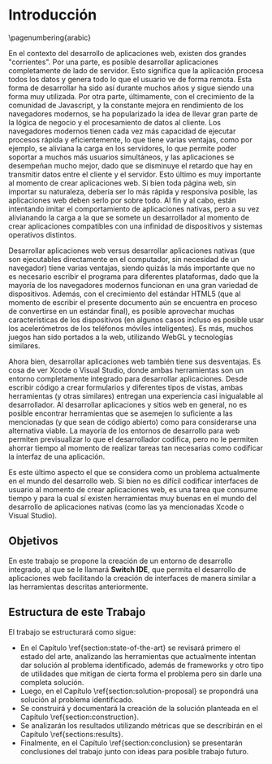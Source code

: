 # Introducción

<!-- Start numbering with arabic numbers now -->

\pagenumbering{arabic}

<!-- This numbering thing has to go here in order for it to work ok, otherwise it just stays with roman numbers -->

En el contexto del desarrollo de aplicaciones web, existen dos grandes "corrientes". Por una parte, es posible desarrollar aplicaciones completamente de lado de servidor. Esto significa que la aplicación procesa todos los datos y genera todo lo que el usuario ve de forma remota. Esta forma de desarrollar ha sido así durante muchos años y sigue siendo una forma muy utilizada. Por otra parte, últimamente, con el crecimiento de la comunidad de Javascript, y la constante mejora en rendimiento de los navegadores modernos, se ha popularizado la idea de llevar gran parte de la lógica de negocio y el procesamiento de datos al cliente. Los navegadores modernos tienen cada vez más capacidad de ejecutar procesos rápida y eficientemente, lo que tiene varias ventajas, como por ejemplo, se aliviana la carga en los servidores, lo que permite poder soportar a muchos más usuarios simultáneos, y las aplicaciones se desempeñan mucho mejor, dado que se disminuye el retardo que hay en transmitir datos entre el cliente y el servidor. Esto último es muy importante al momento de crear aplicaciones web. Si bien toda página web, sin importar su naturaleza, debería ser lo más rápida y responsiva posible, las aplicaciones web deben serlo por sobre todo. Al fin y al cabo, están intentando imitar el comportamiento de aplicaciones nativas, pero a su vez alivianando la carga a la que se somete un desarrollador al momento de crear aplicaciones compatibles con una infinidad de dispositivos y sistemas operativos distintos.

Desarrollar aplicaciones web versus desarrollar aplicaciones nativas (que son ejecutables directamente en el computador, sin necesidad de un navegador) tiene varias ventajas, siendo quizás la más importante que no es necesario escribir el programa para diferentes plataformas, dado que la mayoría de los navegadores modernos funcionan en una gran variedad de dispositivos. Además, con el crecimiento del estándar HTML5 (que al momento de escribir el presente documento aún se encuentra en proceso de convertirse en un estándar final), es posible aprovechar muchas características de los dispositivos (en algunos casos incluso es posible usar los acelerómetros de los teléfonos móviles inteligentes). Es más, muchos juegos han sido portados a la web, utilizando WebGL y tecnologías similares.

Ahora bien, desarrollar aplicaciones web también tiene sus desventajas. Es cosa de ver Xcode o Visual Studio, donde ambas herramientas son un entorno completamente integrado para desarrollar aplicaciones. Desde escribir código a crear formularios y diferentes tipos de vistas, ambas herramientas (y otras similares) entregan una experiencia casi inigualable al desarrollador. Al desarrollar aplicaciones y sitios web en general, no es posible encontrar herramientas que se asemejen lo suficiente a las mencionadas (y que sean de código abierto) como para considerarse una alternativa viable. La mayoría de los entornos de desarrollo para web permiten previsualizar lo que el desarrollador codifica, pero no le permiten ahorrar tiempo al momento de realizar tareas tan necesarias como codificar la interfaz de una aplicación.

Es este último aspecto el que se considera como un problema actualmente en el mundo del desarrollo web. Si bien no es difícil codificar interfaces de usuario al momento de crear aplicaciones web, es una tarea que consume tiempo y para la cual sí existen herramientas muy buenas en el mundo del desarrollo de aplicaciones nativas (como las ya mencionadas Xcode o Visual Studio). 

## Objetivos

En este trabajo se propone la creación de un entorno de desarrollo integrado, al que se le llamará **Switch IDE**, que permita el desarrollo de aplicaciones web facilitando la creación de interfaces de manera similar a las herramientas descritas anteriormente.

## Estructura de este Trabajo

El trabajo se estructurará como sigue:

- En el Capítulo \ref{section:state-of-the-art} se revisará primero el estado del arte, analizando las herramientas que actualmente intentan dar solución al problema identificado, además de frameworks y otro tipo de utilidades que mitigan de cierta forma el problema pero sin darle una completa solución.
- Luego, en el Capítulo \ref{section:solution-proposal} se propondrá una solución al problema identificado.
- Se construirá y documentará la creación de la solución planteada en el Capítulo \ref{section:construction}.
- Se analizarán los resultados utilizando métricas que se describirán en el Capítulo \ref{sections:results}.
- Finalmente, en el Capítulo \ref{section:conclusion} se presentarán conclusiones del trabajo junto con ideas para posible trabajo futuro.